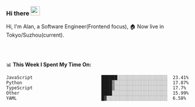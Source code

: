 ### Hi there <img src="https://media.giphy.com/media/hvRJCLFzcasrR4ia7z/giphy.gif" width="25px">

<!-- ![visitors](https://visitor-badge.glitch.me/badge?page_id=dislfyer.dislfyer) -->

Hi, I'm Alan, a Software Engineer(Frontend focus), 🏠 Now live in Tokyo/Suzhou(current).

<br/>
<br/>

📊 **This Week I Spent My Time On:**


<!--START_SECTION:waka-->

```text
JavaScript                          ██████░░░░░░░░░░░░░░░░░░░  23.41%
Python                              ████▒░░░░░░░░░░░░░░░░░░░░  17.87%
TypeScript                          ████▒░░░░░░░░░░░░░░░░░░░░  17.7%
Other                               ████░░░░░░░░░░░░░░░░░░░░░  15.99%
YAML                                █▓░░░░░░░░░░░░░░░░░░░░░░░  6.58%
```

<!--END_SECTION:waka-->

<!--
**About Me:**
 -->
